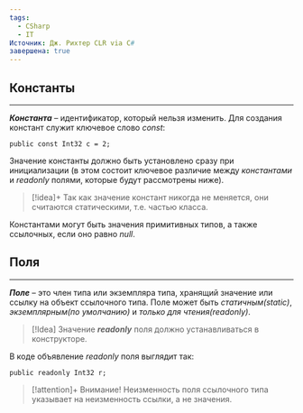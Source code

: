 ```yaml
---
tags:
  - CSharp
  - IT
Источник: Дж. Рихтер CLR via C#
завершена: true
---
```

## Константы
---
***Константа*** – идентификатор, который нельзя изменить. Для создания констант служит ключевое слово *const*:
```
public const Int32 c = 2;
```
Значение константы должно быть установлено сразу при инициализации (в этом состоит ключевое различие между *константами* и *readonly* полями, которые будут рассмотрены ниже). 

>[!idea]+ 
>Так как значение констант никогда не меняется, они считаются статическими, т.е. частью класса.

Константами могут быть значения примитивных типов, а также ссылочных, если оно равно *null*.
## Поля
---
***Поле*** – это член типа или экземпляра типа, хранящий значение или ссылку на объект ссылочного типа.
Поле может быть *статичным(static)*, *экземплярным(по умолчанию)* и *только для чтения(readonly)*.

>[!Idea]
>Значение ***readonly*** поля должно устанавливаться в конструкторе.

В коде объявление *readonly* поля выглядит так:
```
public readonly Int32 r;
```

>[!attention]+ Внимание!
>Неизменность поля ссылочного типа указывает на неизменность ссылки, а не значения.

